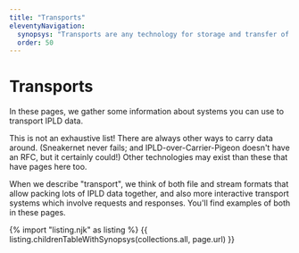 ```yaml
---
title: "Transports"
eleventyNavigation:
  synopsys: "Transports are any technology for storage and transfer of collections of IPLD blocks.  Here you'll find specifications for many diverse mechanisms, both static and interactive (including CAR files and Graphsync, for example)."
  order: 50
---
```


Transports
==========

In these pages, we gather some information about systems you can use to transport IPLD data.

This is not an exhaustive list!  There are always other ways to carry data around.
(Sneakernet never fails; and IPLD-over-Carrier-Pigeon doesn't have an RFC, but it certainly could!)
Other technologies may exist than these that have pages here too.

When we describe "transport", we think of both file and stream formats that allow packing lots of IPLD data together,
and also more interactive transport systems which involve requests and responses.
You'll find examples of both in these pages.

{% import "listing.njk" as listing %}
{{ listing.childrenTableWithSynopsys(collections.all, page.url) }}
